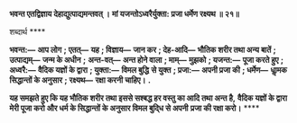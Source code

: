 **भवन्त एतद्विज्ञाय देहाद्युत्पाद्यमन्तवत् ।** **मां यजन्तोऽध्वरैर्युक्ता: प्रजा धर्मेण रक्ष्यथ ॥ २१॥** 

शब्दार्थ **** 

**भवन्त:—** **आप लोग** **; एतत्—** **यह** **; विज्ञाय—** **जान कर** **; देह-आदि—** **भौतिक शरीर तथा अन्य बातें** **; उत्पाद्यम्—** **जन्म के अधीन** **;** **अन्त-वत्—** **अन्त होने वाला** **; माम्—** **मुझको** **; यजन्त:—** **पूजा करते हुए** **; अध्वरै:—** **वैदिक यज्ञों के द्वारा** **; युक्ता:—** **विमल बुद्धि** **से युक्त** **; प्रजा:—** **अपनी प्रजा की** **; धर्मेण—** **धाॢमक सिद्धान्तों के अनुसार** **; रक्ष्यथ—** **रक्षा करनी चाहिए।** **.** 

**यह समझते हुए कि यह भौतिक शरीर तथा इससे सश्बद्ध हर वस्तु का आदि तथा अन्त है,** **वैदिक यज्ञों के द्वारा मेरी पूजा करो और धर्म के सिद्धान्तों के अनुसार विमल बुदि्ध से अपनी** **प्रजा की रक्षा करो।** **** 